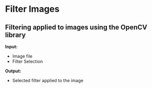 # Filter Images
Filtering applied to images using the OpenCV library
----
<b>Input: </b>
* Image file
* Filter Selection

<b>Output:</b>
* Selected filter applied to the image
